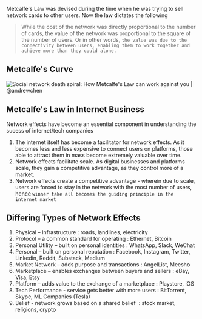 Metcalfe's Law was devised during the time when he was trying to sell network cards to other users. Now the law dictates the following

> While the cost of the network was directly proportional to the number of cards, the value of the network was proportional to the square of the number of users. Or in other words, `the value was due to the connectivity between users, enabling them to work together and achieve more than they could alone.`

## Metcalfe's Curve
![Social network death spiral: How Metcalfe's Law can work against you |  @andrewchen](http://andrewchen.co/wp-content/uploads/2008/05/metcalfef1.jpg)

## Metcalfe's Law in Internet Business

Network effects have become an essential component in understanding the sucess of internet/tech companies

1. The internet itself has become a facilitator for network effects. As it becomes less and less expensive to connect users on platforms, those able to attract them in mass become extremely valuable over time. 
2. Network effects facilitate scale. As digital businesses and platforms scale, they gain a competitive advantage, as they control more of a market.
3. Network effects create a competitive advantage - wherein due to scale, users are forced to stay in the network with the most number of users, hence `winner take all becomes the guiding principle in the internet market`

## Differing Types of Network Effects

1. Physical – Infrastructure : roads, landlines, electricity
2. Protocol – a common standard for operating : Ethernet, Bitcoin
3. Personal Utility – built on personal identities : WhatsApp, Slack, WeChat
4. Personal – built on personal reputation : Facebook, Instagram, Twitter, Linkedin, Reddit, Substack, Medium
5. Market Network – adds purpose and transactions : AngelList, Meesho
6. Marketplace – enables exchanges between buyers and sellers : eBay, Visa, Etsy
7. Platform – adds value to the exchange of a marketplace : Playstore, iOS
8. Tech Performance - service gets better with more users : BitTorrent, Skype, ML Companies (Tesla)
9. Belief - network grows based on a shared belief  : stock market, religions, crypto
